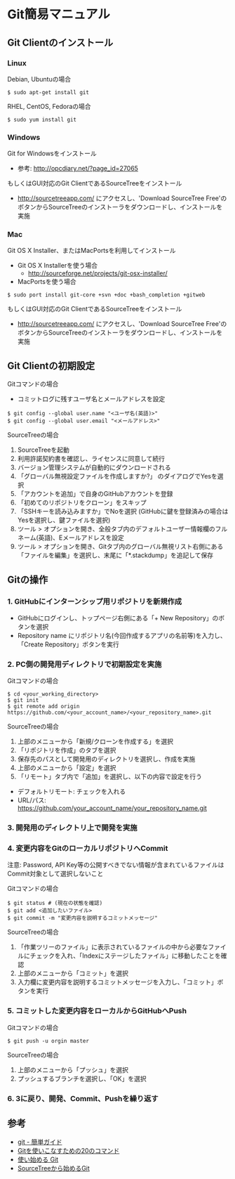 Git簡易マニュアル
=================

Git Clientのインストール
------------------------

### Linux

Debian, Ubuntuの場合

```
$ sudo apt-get install git
```

RHEL, CentOS, Fedoraの場合

```
$ sudo yum install git
```

### Windows

Git for Windowsをインストール

- 参考: http://opcdiary.net/?page_id=27065

もしくはGUI対応のGit ClientであるSourceTreeをインストール

- http://sourcetreeapp.com/ にアクセスし、'Download SourceTree Free'のボタンからSourceTreeのインストーラをダウンロードし、インストールを実施

### Mac

Git OS X Installer、またはMacPortsを利用してインストール

- Git OS X Installerを使う場合
  -  http://sourceforge.net/projects/git-osx-installer/
- MacPortsを使う場合

```
$ sudo port install git-core +svn +doc +bash_completion +gitweb
```

もしくはGUI対応のGit ClientであるSourceTreeをインストール

- http://sourcetreeapp.com/ にアクセスし、'Download SourceTree Free'のボタンからSourceTreeのインストーラをダウンロードし、インストールを実施


Git Clientの初期設定
--------------------

Gitコマンドの場合

- コミットログに残すユーザ名とメールアドレスを設定

```
$ git config --global user.name "<ユーザ名(英語)>"
$ git config --global user.email "<メールアドレス>"
```

SourceTreeの場合

1. SourceTreeを起動
2. 利用許諾契約書を確認し、ライセンスに同意して続行
3. バージョン管理システムが自動的にダウンロードされる
4. 「グローバル無視設定ファイルを作成しますか?」 のダイアログでYesを選択
5. 「アカウントを追加」で自身のGitHubアカウントを登録
6. 「初めてのリポジトリをクローン」をスキップ
7. 「SSHキーを読み込みますか」でNoを選択 (GitHubに鍵を登録済みの場合はYesを選択し、鍵ファイルを選択)
8. ツール > オプションを開き、全般タブ内のデフォルトユーザー情報欄のフルネーム(英語)、Eメールアドレスを設定
9. ツール > オプションを開き、Gitタブ内のグローバル無視リスト右側にある「ファイルを編集」を選択し、末尾に「*.stackdump」を追記して保存


Gitの操作
---------

### 1. GitHubにインターンシップ用リポジトリを新規作成

- GitHubにログインし、トップページ右側にある「+ New Repository」のボタンを選択
- Repository name にリポジトリ名(今回作成するアプリの名前等)を入力し、「Create Repository」ボタンを実行

### 2. PC側の開発用ディレクトリで初期設定を実施

Gitコマンドの場合

```
$ cd <your_working_directory>
$ git init
$ git remote add origin https://github.com/<your_account_name>/<your_repository_name>.git
```

SourceTreeの場合

1. 上部のメニューから「新規/クローンを作成する」を選択
2. 「リポジトリを作成」のタブを選択
3. 保存先のパスとして開発用のディレクトリを選択し、作成を実施
4. 上部のメニューから「設定」を選択
5. 「リモート」タブ内で「追加」を選択し、以下の内容で設定を行う
  - デフォルトリモート: チェックを入れる
  - URL/パス: https://github.com/your_account_name/your_repository_name.git

### 3. 開発用のディレクトリ上で開発を実施

### 4. 変更内容をGitのローカルリポジトリへCommit

注意: Password, API Key等の公開すべきでない情報が含まれているファイルはCommit対象として選択しないこと

Gitコマンドの場合

```
$ git status # (現在の状態を確認)
$ git add <追加したいファイル>
$ git commit -m "変更内容を説明するコミットメッセージ"
```

SourceTreeの場合

1. 「作業ツリーのファイル」に表示されているファイルの中から必要なファイルにチェックを入れ、「Indexにステージしたファイル」に移動したことを確認
2. 上部のメニューから「コミット」を選択
3. 入力欄に変更内容を説明するコミットメッセージを入力し、「コミット」ボタンを実行

### 5. コミットした変更内容をローカルからGitHubへPush

Gitコマンドの場合

```
$ git push -u orgin master
```

SourceTreeの場合

1. 上部のメニューから「プッシュ」を選択
2. プッシュするブランチを選択し、「OK」を選択


### 6. 3に戻り、開発、Commit、Pushを繰り返す


参考
----

- [git - 簡単ガイド](http://rogerdudler.github.io/git-guide/index.ja.html)
- [Gitを使いこなすための20のコマンド](http://sourceforge.jp/magazine/09/03/16/0831212)
- [使い始める Git](http://qiita.com/icoxfog417/items/617094c6f9018149f41f)
- [SourceTreeから始めるGit](http://qiita.com/icoxfog417/items/a650768dfc91b0f0df05)
